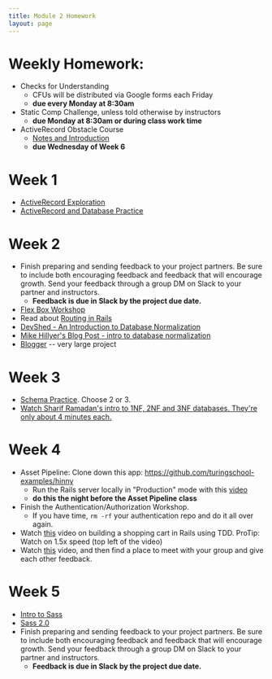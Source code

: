 ```yaml
---
title: Module 2 Homework
layout: page
---
```


# Weekly Homework:

- Checks for Understanding
  - CFUs will be distributed via Google forms each Friday
  - **due every Monday at 8:30am**
- Static Comp Challenge, unless told otherwise by instructors
  - **due Monday at 8:30am or during class work time**
- ActiveRecord Obstacle Course
  - [Notes and Introduction](../misc/active_record_obstacle_course)
  - **due Wednesday of Week 6**


# Week 1

- [ActiveRecord Exploration](../homework/activerecord_exploration)
- [ActiveRecord and Database Practice](../homework/activerecord_and_database_practice)


# Week 2

- Finish preparing and sending feedback to your project partners. Be sure to include both encouraging feedback and feedback that will encourage growth. Send your feedback through a group DM on Slack to your partner and instructors.
  - **Feedback is due in Slack by the project due date.**
- [Flex Box Workshop](http://backend.turing.edu/module2/lessons/flexbox_workshop)
- Read about [Routing in Rails](https://www.theodinproject.com/courses/ruby-on-rails/lessons/routing)
- [DevShed - An Introduction to Database Normalization](http://www.devshed.com/c/a/mysql/an-introduction-to-database-normalization/)
- [Mike Hillyer's Blog Post - intro to database normalization](http://mikehillyer.com/articles/an-introduction-to-database-normalization/)
- [Blogger](http://backend.turing.edu/module2/misc/blogger) -- very large project


# Week 3

- [Schema Practice](http://backend.turing.edu/module2/misc/schema_practice). Choose 2 or 3.
- [Watch Sharif Ramadan's intro to 1NF, 2NF and 3NF databases. They're only about 4 minutes each.](https://www.youtube.com/watch?v=K7vzLrGCV50&list=PLQ9AAKW8HuJ5m0rmHKL88ZyjOIKejvrj0)


# Week 4

- Asset Pipeline: Clone down this app: https://github.com/turingschool-examples/hinny
  - Run the Rails server locally in "Production" mode with this [video](https://vimeo.com/255927334)
  - **do this the night before the Asset Pipeline class**
- Finish the Authentication/Authorization Workshop.
  - If you have time, `rm -rf` your authentication repo and do it all over again.
- Watch [this](https://vimeo.com/135210007) video on building a shopping cart in Rails using TDD. ProTip: Watch on 1.5x speed (top left of the video)
- Watch [this](https://brightonruby.com/2017/this-code-sucks-a-story-about-non-violent-communication-nadia-odunayo/) video, and then find a place to meet with your group and give each other feedback.

# Week 5

- [Intro to Sass](../lessons/intro_to_sass)
- [Sass 2.0](../lessons/sass_2.0)
- Finish preparing and sending feedback to your project partners. Be sure to include both encouraging feedback and feedback that will encourage growth. Send your feedback through a group DM on Slack to your partner and instructors.
  - **Feedback is due in Slack by the project due date.**
